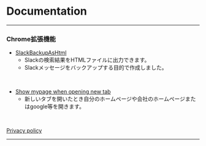 # Documentation

---
### Chrome拡張機能

* [SlackBackupAsHtml](/md/SlackBackupAsHtml)
    * Slackの検索結果をHTMLファイルに出力できます。
    * Slackメッセージをバックアップする目的で作成しました。

&nbsp;  &nbsp;

* [Show mypage when opening new tab](/md/Show_mypage_when_opening_new_tab)
    * 新しいタブを開いたとき自分のホームページや会社のホームページまたはgoogle等を開きます。

&nbsp;  &nbsp;


[Privacy policy](/md/Privacy)

---